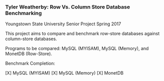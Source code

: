 ### Tyler Weatherby: Row Vs. Column Store Database Benchmarking
Youngstown State University
Senior Project Spring 2017

This project aims to compare and benchmark row-store databases against column-store databases.

Programs to be compared: MySQL (MYISAM), MySQL (Memory), and MonetDB (Row-Store).

Benchmark Completion:

[X] MySQL (MYISAM)
[X] MySQL (Memory)
[X] MonetDB
